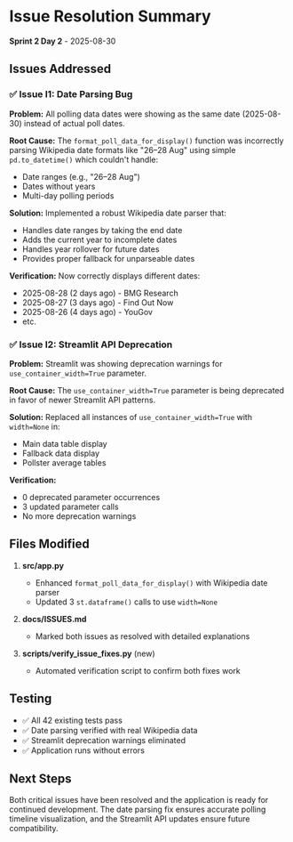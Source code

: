 # Issue Resolution Summary
**Sprint 2 Day 2** - 2025-08-30

## Issues Addressed

### ✅ Issue I1: Date Parsing Bug
**Problem:** All polling data dates were showing as the same date (2025-08-30) instead of actual poll dates.

**Root Cause:** The `format_poll_data_for_display()` function was incorrectly parsing Wikipedia date formats like "26–28 Aug" using simple `pd.to_datetime()` which couldn't handle:
- Date ranges (e.g., "26–28 Aug")
- Dates without years
- Multi-day polling periods

**Solution:** Implemented a robust Wikipedia date parser that:
- Handles date ranges by taking the end date
- Adds the current year to incomplete dates
- Handles year rollover for future dates
- Provides proper fallback for unparseable dates

**Verification:** Now correctly displays different dates:
- 2025-08-28 (2 days ago) - BMG Research
- 2025-08-27 (3 days ago) - Find Out Now
- 2025-08-26 (4 days ago) - YouGov
- etc.

### ✅ Issue I2: Streamlit API Deprecation
**Problem:** Streamlit was showing deprecation warnings for `use_container_width=True` parameter.

**Root Cause:** The `use_container_width=True` parameter is being deprecated in favor of newer Streamlit API patterns.

**Solution:** Replaced all instances of `use_container_width=True` with `width=None` in:
- Main data table display
- Fallback data display  
- Pollster average tables

**Verification:** 
- 0 deprecated parameter occurrences
- 3 updated parameter calls
- No more deprecation warnings

## Files Modified

1. **src/app.py**
   - Enhanced `format_poll_data_for_display()` with Wikipedia date parser
   - Updated 3 `st.dataframe()` calls to use `width=None`

2. **docs/ISSUES.md**
   - Marked both issues as resolved with detailed explanations

3. **scripts/verify_issue_fixes.py** (new)
   - Automated verification script to confirm both fixes work

## Testing

- ✅ All 42 existing tests pass
- ✅ Date parsing verified with real Wikipedia data
- ✅ Streamlit deprecation warnings eliminated
- ✅ Application runs without errors

## Next Steps

Both critical issues have been resolved and the application is ready for continued development. The date parsing fix ensures accurate polling timeline visualization, and the Streamlit API updates ensure future compatibility.
